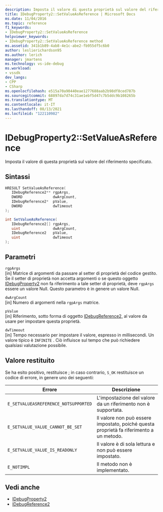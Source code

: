 ```yaml
---
description: Imposta il valore di questa proprietà sul valore del riferimento specificato.
title: IDebugProperty2::SetValueAsReference | Microsoft Docs
ms.date: 11/04/2016
ms.topic: reference
f1_keywords:
- IDebugProperty2::SetValueAsReference
helpviewer_keywords:
- IDebugProperty2::SetValueAsReference method
ms.assetid: 341b1b89-4ab8-4e1c-abe2-fb955df5c6b0
author: leslierichardson95
ms.author: lerich
manager: jmartens
ms.technology: vs-ide-debug
ms.workload:
- vssdk
dev_langs:
- CPP
- CSharp
ms.openlocfilehash: e515a70a90440eae1277688aab2b98df8ced787b
ms.sourcegitcommit: 68897da7d74c31ae1ebf5d47c7b5ddc9b108265b
ms.translationtype: MT
ms.contentlocale: it-IT
ms.lasthandoff: 08/13/2021
ms.locfileid: "122110982"
---
```

# <a name="idebugproperty2setvalueasreference"></a>IDebugProperty2::SetValueAsReference
Imposta il valore di questa proprietà sul valore del riferimento specificato.

## <a name="syntax"></a>Sintassi

```cpp
HRESULT SetValueAsReference(
   IDebugReference2** rgpArgs,
   DWORD              dwArgCount,
   IDebugReference2*  pValue,
   DWORD              dwTimeout
);
```

```csharp
int SetValueAsReference(
   IDebugReference2[] rgpArgs,
   uint               dwArgCount,
   IDebugReference2   pValue,
   uint               dwTimeout
);
```

## <a name="parameters"></a>Parametri
`rgpArgs`\
[in] Matrice di argomenti da passare al setter di proprietà del codice gestito. Se il setter di proprietà non accetta argomenti o se questo oggetto [IDebugProperty2](../../../extensibility/debugger/reference/idebugproperty2.md) non fa riferimento a tale setter di proprietà, deve `rgpArgs` essere un valore Null. Questo parametro è in genere un valore Null.

`dwArgCount`\
[in] Numero di argomenti nella `rgpArgs` matrice.

`pValue`\
[in] Riferimento, sotto forma di oggetto [IDebugReference2,](../../../extensibility/debugger/reference/idebugreference2.md) al valore da usare per impostare questa proprietà.

`dwTimeout`\
[in] Tempo necessario per impostare il valore, espresso in millisecondi. Un valore tipico è `INFINITE` . Ciò influisce sul tempo che può richiedere qualsiasi valutazione possibile.

## <a name="return-value"></a>Valore restituito
 Se ha esito positivo, restituisce ; in caso contrario, `S_OK` restituisce un codice di errore, in genere uno dei seguenti:

|Errore|Descrizione|
|-----------|-----------------|
|`E_SETVALUEASREFERENCE_NOTSUPPORTED`|L'impostazione del valore da un riferimento non è supportata.|
|`E_SETVALUE_VALUE_CANNOT_BE_SET`|Il valore non può essere impostato, poiché questa proprietà fa riferimento a un metodo.|
|`E_SETVALUE_VALUE_IS_READONLY`|Il valore è di sola lettura e non può essere impostato.|
|`E_NOTIMPL`|Il metodo non è implementato.|

## <a name="see-also"></a>Vedi anche
- [IDebugProperty2](../../../extensibility/debugger/reference/idebugproperty2.md)
- [IDebugReference2](../../../extensibility/debugger/reference/idebugreference2.md)
